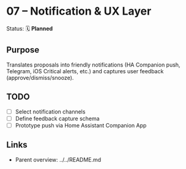 # 07 – Notification & UX Layer

Status: 🗓 **Planned**

## Purpose

Translates proposals into friendly notifications (HA Companion push, Telegram, iOS Critical alerts, etc.) and captures user feedback (approve/dismiss/snooze).

## TODO

- [ ] Select notification channels
- [ ] Define feedback capture schema
- [ ] Prototype push via Home Assistant Companion App

## Links

- Parent overview: ../../README.md
